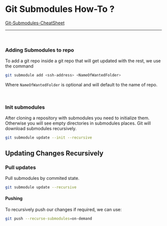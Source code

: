 # Git Submodules How-To ?


[Git-Submodules-CheatSheet](https://codex.so/git-submodules-cheatsheet)

---

<br/>


### Adding Submodules to repo

To add a git repo inside a git repo that will get updated with the rest, we use the command  

```bash
git submodule add <ssh-address> <NameOfWantedFolder>
```

Where `NameOfWantedFolder` is optional and will default to the name of repo.

<br>


### Init submodules

After cloning a repository with submodules you need to initialize them. Otherwise you will see empty directories in submodules places.
Git will download submodules recursively.


```bash
git submodule update --init --recursive
```



## Updating Changes Recursively

### Pull updates

Pull submodules by commited state.

```bash
git submodule update --recursive
```

#### Pushing

To recursively push our changes if required, we can use:  

```bash
git push --recurse-submodules=on-demand

```


